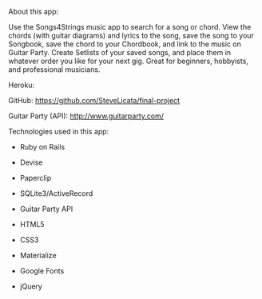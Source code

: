 About this app:

Use the Songs4Strings music app to search for a song or chord. View the chords (with guitar diagrams) and lyrics to the song, save the song to your Songbook, save the chord to your Chordbook, and link to the music on Guitar Party. Create Setlists of your saved songs, and place them in whatever order you like for your next gig. Great for beginners, hobbyists, and professional musicians.

Heroku:

GitHub: https://github.com/SteveLicata/final-project

Guitar Party (API): http://www.guitarparty.com/


Technologies used in this app:

* Ruby on Rails

* Devise

* Paperclip

* SQLite3/ActiveRecord

* Guitar Party API

* HTML5

* CSS3

* Materialize

* Google Fonts

* jQuery
